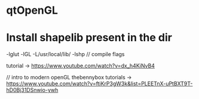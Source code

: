 # qtOpenGL

# Install shapelib present in the dir

-lglut -lGL -L/usr/local/lib/ -lshp // compile flags


tutorial -> https://www.youtube.com/watch?v=dx_h4KiNvB4


// intro to modern openGL
thebennybox tutorials ->
 https://www.youtube.com/watch?v=ftiKrP3gW3k&list=PLEETnX-uPtBXT9T-hD0Bj31DSnwio-ywh


